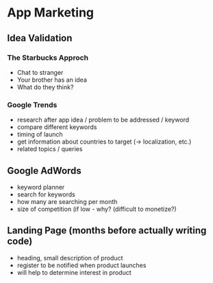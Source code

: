 # App Marketing

## Idea Validation

### The Starbucks Approch
- Chat to stranger
- Your brother has an idea
- What do they think?

### Google Trends
- research after app idea / problem to be addressed / keyword
- compare different keywords
- timing of launch
- get information about countries to target (-> localization, etc.)
- related topics / queries

## Google AdWords
- keyword planner
- search for keywords
- how many are searching per month
- size of competition (if low - why? (difficult to monetize?)

## Landing Page (months before actually writing code)
- heading, small description of product
- register to be notified when product launches
- will help to determine interest in product
